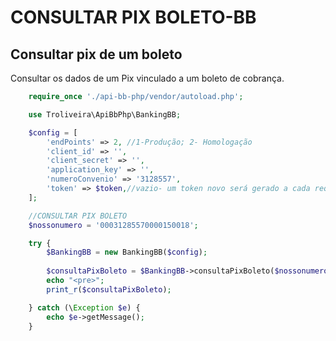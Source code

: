 # CONSULTAR PIX BOLETO-BB

## Consultar pix de um boleto
Consultar os dados de um Pix vinculado a um boleto de cobrança.

```php
    require_once './api-bb-php/vendor/autoload.php';

    use Troliveira\ApiBbPhp\BankingBB;

    $config = [
        'endPoints' => 2, //1-Produção; 2- Homologação
        'client_id' => '',
        'client_secret' => '',
        'application_key' => '',
        'numeroConvenio' => '3128557',
        'token' => $token,//vazio- um token novo será gerado a cada requisição;
    ];

    //CONSULTAR PIX BOLETO
    $nossonumero = '00031285570000150018';

    try {
        $BankingBB = new BankingBB($config);
        
        $consultaPixBoleto = $BankingBB->consultaPixBoleto($nossonumero);
        echo "<pre>";
        print_r($consultaPixBoleto);

    } catch (\Exception $e) {
        echo $e->getMessage();
    } 
```